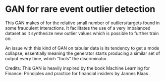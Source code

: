 # GAN for rare event outlier detection
This GAN makes of for the relative small number of outliers/targets found in some fraudulent interactions.
It facilitates the use of a very imbalanced dataset as it synthesize new outlier values which is possible to further train on.

An issue with this kind of GAN on tabular data is its tendency to get a mode collapse, essentially meaning the generator starts producing a similar set of output every time, which "fools" the discriminator.   

Credits: 
This GAN is heavily inspired by the book Machine Learning for Finance: Principles and practice for financial insiders by Jannes Klaas
